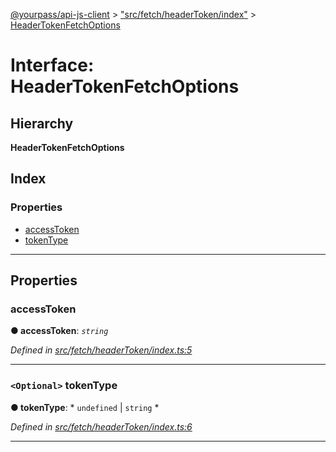 [@yourpass/api-js-client](../README.md) > ["src/fetch/headerToken/index"](../modules/_src_fetch_headertoken_index_.md) > [HeaderTokenFetchOptions](../interfaces/_src_fetch_headertoken_index_.headertokenfetchoptions.md)

# Interface: HeaderTokenFetchOptions

## Hierarchy

**HeaderTokenFetchOptions**

## Index

### Properties

* [accessToken](_src_fetch_headertoken_index_.headertokenfetchoptions.md#accesstoken)
* [tokenType](_src_fetch_headertoken_index_.headertokenfetchoptions.md#tokentype)

---

## Properties

<a id="accesstoken"></a>

###  accessToken

**● accessToken**: *`string`*

*Defined in [src/fetch/headerToken/index.ts:5](https://github.com/yourpass/yourpass-api-js-client/blob/6ee4079/src/fetch/headerToken/index.ts#L5)*

___
<a id="tokentype"></a>

### `<Optional>` tokenType

**● tokenType**: * `undefined` &#124; `string`
*

*Defined in [src/fetch/headerToken/index.ts:6](https://github.com/yourpass/yourpass-api-js-client/blob/6ee4079/src/fetch/headerToken/index.ts#L6)*

___

